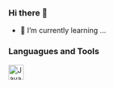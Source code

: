 ### Hi there 👋
- 🌱 I’m currently learning ...

### Languagues and Tools

<img align="left" alt="Java" width="30px" style="padding-right: 10px;" src="https://cdn.jsdelivr.net/gh/devicons/devicon/icons/spring/spring-original.svg" />

<!-- align="left" alt="Java" width="30px" style"padding-right:10px;" -->

<!--<img align=
 
   
 
 <img align="left" alt="Java" width="3@px" style"padding-right:10px;" src="https://cdn.jsdelivr.net/gh/devicons/devicon/icons/spring/spring-original.svg” />
Betearse tampa Crs ane eras eg ert et et Ae eae EY OW ES NIT I OE COST US eT
Poe e sats eae cece aie sy regress setae ea aS 72 SMT da Fe esr eee ORT aS
<img align="left” alt="Java" width-"38px" style-"padding-right:10px;" src="https://cdn.jsdelivr.net/gh/devicons/devicon/icons/git/git-original.svg” />

  
   


Soe Ce Cae Coie Mt ck
Rene ee iam peer nuastrs
Remet ans traa tae wnt rea eso eer errata
Eee ete ome cert treet us
tec em mE omse cea rare ts
Sete Cae ear mete epee uate
Pn eat crea ne on aren eee Tea peas

style="padding-right:

sre="https: //cdn. jsdelivr.net/gh/devicons/devicon/icons/java/java-original.svg"/>

Ks" src="https://edn..jsdelivr.net/gh/devicons/devicon/icons/spring/spring-original. svg” />
Sa seg SY LS STATO OLN CeO COPA as Aaa eT

1Opx;” src="https: //cdn. jsdelivr.net/gh/devicons /devicon/icons/angularjs/angularjs-plain. svg" /:
lOpx;” src="https: //cdn. jsdelivr.net/gh/devicons /devicon/icons/git/git-original.svg” />

src="ttps://cdn. jsdelivr.net/gh/devicons /devicon/icons/1inux/Linux-original.svg" />

Pee ILO een sea OL Ce ene

  

**rubenAlbuquerque/rubenAlbuquerque** is a ✨ _special_ ✨ repository because its `README.md` (this file) appears on your GitHub profile.

Here are some ideas to get you started:

- 🔭 I’m currently working on ...
- 🌱 I’m currently learning ...
- 👯 I’m looking to collaborate on ...
- 🤔 I’m looking for help with ...
- 💬 Ask me about ...
- 📫 How to reach me: ...
- 😄 Pronouns: ...
- ⚡ Fun fact: ...
-->
